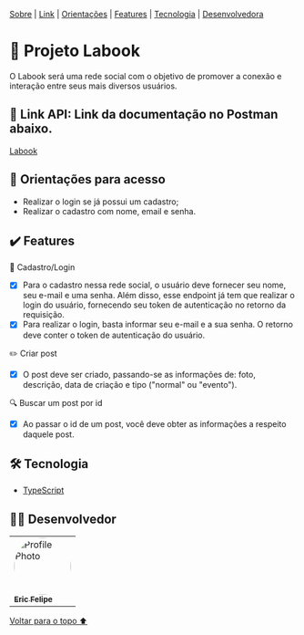 <p>
<a href="#sobre">Sobre</a> |
<a href="#link">Link</a> |
<a href="#orientacoes">Orientações</a> |
<a href="#features">Features</a> |
<a href="#tecnologia">Tecnologia</a> |
<a href="#desenvolvedora">Desenvolvedora</a>
</p>

<h1 id="sobre">📕 Projeto Labook</h1>

<p>O Labook será uma rede social com o objetivo de promover a conexão e interação entre seus mais diversos usuários.</p>

<h2 id="link">🔗 Link API: Link da documentação no Postman abaixo. </h2>

<a href="LinkdoSurge">Labook</a>

<h2 id="orientacoes">🚨 Orientações para acesso</h2>

- Realizar o login se já possui um cadastro;
- Realizar o cadastro com nome, email e senha. 

<h2 id="features">✔️ Features</h2>

👤 Cadastro/Login
- [x] Para o cadastro nessa rede social, o usuário deve fornecer seu nome, seu e-mail e uma senha. Além disso, esse endpoint já tem que realizar o login do usuário, fornecendo seu token de autenticação no retorno da requisição.
- [x] Para realizar o login, basta informar seu e-mail e a sua senha. O retorno deve conter o token de autenticação do usuário.
 
✏️ Criar post
- [x] O post deve ser criado, passando-se as informações de: foto, descrição, data de criação e tipo ("normal" ou "evento").

🔍 Buscar um post por id
- [x] Ao passar o id de um post, você deve obter as informações a respeito daquele post.
 
 <h2 id="tecnologia">🛠 Tecnologia</h2>
 
- [TypeScript](https://www.typescriptlang.org/)

<h2 id="desenvolvedora">👩‍💻 Desenvolvedor</h2>
<table>         
<td><a href="https://github.com/efss7"><img style="border-radius: 50%;" src="https://github.com/efss7.png" width="100px;" alt="Profile Photo"/><br /><sub><b>Eric Felipe</b></sub></a><br /> 
</table>

<a href="#voltar">Voltar para o topo ⬆️</a>